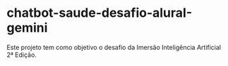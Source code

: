 # chatbot-saude-desafio-aluraI-gemini
Este projeto tem como objetivo o desafio da Imersão Inteligência Artificial 2ª Edição.
